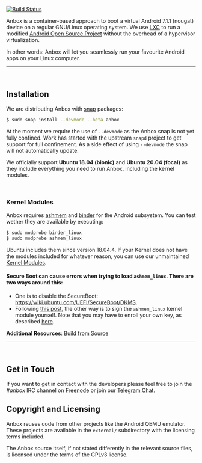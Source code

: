 [![Build Status](https://travis-ci.org/anbox/anbox.svg?branch=master)](https://travis-ci.org/anbox/anbox)

Anbox is a container-based approach to boot a virtual Android 7.1.1 (nougat) device on a regular GNU/Linux operating system. We use [LXC](https://linuxcontainers.org/) to run a modified [Android Open Source Project](https://source.android.com/) without the overhead of a hypervisor virtualization. 

In other words: Anbox will let you seamlessly run your favourite Android apps on your Linux computer.

____
&nbsp;
## **Installation**
We are distributing Anbox with [snap](https://snapcraft.io) packages:
```sh
$ sudo snap install --devmode --beta anbox
```
At the moment we require the use of `--devmode` as the Anbox snap is not
yet fully confined. Work has started with the upstream `snapd` project to
get support for full confinement. As a side effect of using `--devmode` the snap will not automatically update.

We officially support **Ubuntu 18.04 (bionic)** and **Ubuntu 20.04 (focal)** as they include everything you need to run Anbox, including the kernel modules.

&nbsp;
### **Kernel Modules**
Anbox requires [ashmem](https://elinux.org/Android_Kernel_Features#ashmem) and [binder](https://elinux.org/Android_Binder) for the Android subsystem. You can test wether they are available by executing:
```sh
$ sudo modprobe binder_linux
$ sudo modprobe ashmem_linux
```
Ubuntu includes them since version 18.04.4. If your Kernel does not have the modules included for whatever reason, you can use our unmaintained [Kernel Modules](https://github.com/anbox/anbox-modules).


#### **Secure Boot can cause errors when trying to load `ashmem_linux`**. There are two ways around this: 
* One is to disable the SecureBoot: https://wiki.ubuntu.com/UEFI/SecureBoot/DKMS. 
* Following [this post](https://github.com/anbox/anbox/issues/1570), the other way is to sign the `ashmem_linux` kernel module yourself. Note that you may have to enroll your own key, as described [here](https://ubuntu.com/blog/how-to-sign-things-for-secure-boot).
<!-- TODO: mode detailed desctiption of process
  - create separate guide
-->

**Additional Resources**: [Build from Source](docs/build.md)

<!-- TODO: specify feature/limitations here
  Provide a set of features that Anbox/Android can use, for example GPS mocking could be interesting for many people. On the other hand we should mention limitations, like the inability of making phone calls, just for the sake of transparancy.
-->
____
&nbsp;
## **Get in Touch**
If you want to get in contact with the developers please feel free to join the
*#anbox* IRC channel on [Freenode](https://freenode.net/) or join our [Telegram Chat](https://t.me/anbox).


## **Copyright and Licensing**
Anbox reuses code from other projects like the Android QEMU emulator. These
projects are available in the `external/` subdirectory with the licensing terms
included.

The Anbox source itself, if not stated differently in the relevant source files,
is licensed under the terms of the GPLv3 license.